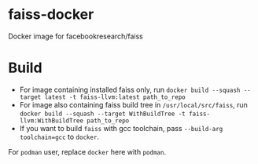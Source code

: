 # faiss-docker

Docker image for facebookresearch/faiss

# Build

 - For image containing installed faiss only, run `docker build --squash --target latest -t faiss-llvm:latest path_to_repo`
 - For image also containing faiss build tree in `/usr/local/src/faiss`, run `docker build --squash --target WithBuildTree -t faiss-llvm:WithBuildTree path_to_repo`
 - If you want to build `faiss` with gcc toolchain, pass `--build-arg toolchain=gcc` to `docker`.


For `podman` user, replace `docker` here with `podman`.
